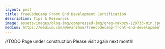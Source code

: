 ```yaml
---
layout: post
title: freeCodeCamp Front End Development Certification
description: Tips & Resources
image: assets/images/blog-img/compressed-img/greg-rakozy-129733-min.jpg
medium: https://medium.com/@evanzhoe/freecodecamp-front-end-development-certification-tips-resources-5dacb46d3b94
---
```



//TODO Page under construction
Please visit again next month!
